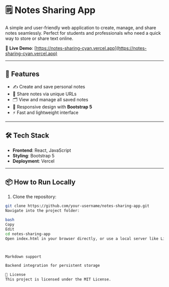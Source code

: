 # 🗒️ Notes Sharing App

A simple and user-friendly web application to create, manage, and share notes seamlessly. Perfect for students and professionals who need a quick way to store or share text online.

🔗 **Live Demo**: [https://notes-sharing-cyan.vercel.app](https://notes-sharing-cyan.vercel.app)

---

## 🚀 Features

- ✍️ Create and save personal notes
- 🔗 Share notes via unique URLs
- 🗂️ View and manage all saved notes
- 📱 Responsive design with **Bootstrap 5**
- ⚡ Fast and lightweight interface

---

## 🛠️ Tech Stack

- **Frontend**: React, JavaScript
- **Styling**: Bootstrap 5
- **Deployment**: Vercel

---

## 📦 How to Run Locally

1. Clone the repository:

```bash
git clone https://github.com/your-username/notes-sharing-app.git
Navigate into the project folder:

bash
Copy
Edit
cd notes-sharing-app
Open index.html in your browser directly, or use a local server like Live Server (VS Code extension).



Markdown support

Backend integration for persistent storage

📄 License
This project is licensed under the MIT License.
